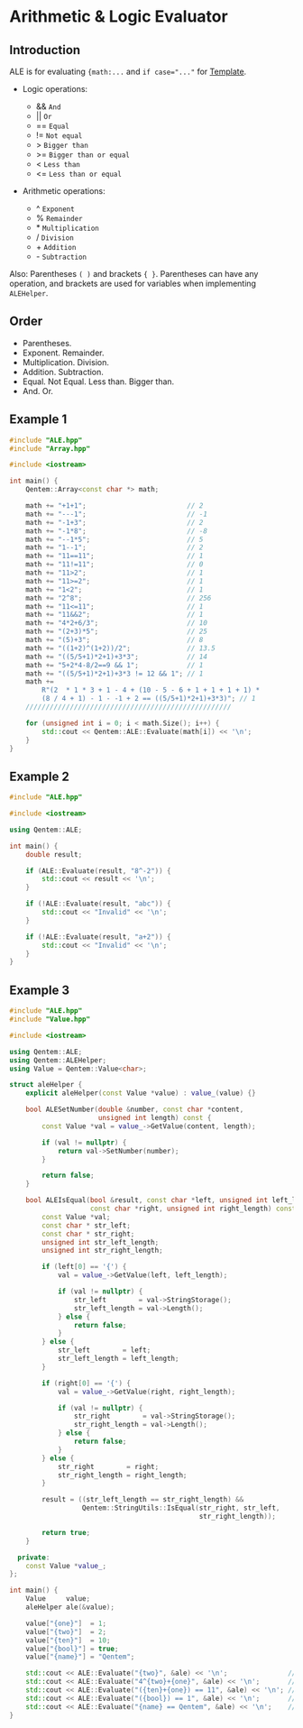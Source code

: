 # Arithmetic & Logic Evaluator

## Introduction

ALE is for evaluating `{math:...` and `if case="..."` for [Template](https://github.com/HaniAmmar/Qentem-Engine/blob/master/Documentation/Template.md).

-   Logic operations:
    -   &&  `And`
    -   ||  `Or`
    -   ==  `Equal`
    -   !=  `Not equal`
    -   \>  `Bigger than`
    -   \>= `Bigger than or equal`
    -   <   `Less than`
    -   <=  `Less than or equal`

-   Arithmetic operations:
    -   ^   `Exponent`
    -   %   `Remainder`
    -   \*  `Multiplication`
    -   /   `Division`
    -   \+  `Addition`
    -   \-  `Subtraction`

Also: Parentheses `( )` and brackets `{ }`. Parentheses can have any operation, and brackets are used for variables when implementing `ALEHelper`.

## Order
-   Parentheses.
-   Exponent. Remainder.
-   Multiplication. Division.
-   Addition. Subtraction.
-   Equal. Not Equal. Less than. Bigger than.
-   And. Or.

## Example 1

```cpp
#include "ALE.hpp"
#include "Array.hpp"

#include <iostream>

int main() {
    Qentem::Array<const char *> math;

    math += "+1+1";                         // 2
    math += "---1";                         // -1
    math += "-1+3";                         // 2
    math += "-1*8";                         // -8
    math += "--1*5";                        // 5
    math += "1--1";                         // 2
    math += "11==11";                       // 1
    math += "11!=11";                       // 0
    math += "11>2";                         // 1
    math += "11>=2";                        // 1
    math += "1<2";                          // 1
    math += "2^8";                          // 256
    math += "11<=11";                       // 1
    math += "11&&2";                        // 1
    math += "4*2+6/3";                      // 10
    math += "(2+3)*5";                      // 25
    math += "(5)+3";                        // 8
    math += "((1+2)^(1+2))/2";              // 13.5
    math += "((5/5+1)*2+1)+3*3";            // 14
    math += "5+2*4-8/2==9 && 1";            // 1
    math += "((5/5+1)*2+1)+3*3 != 12 && 1"; // 1
    math +=
        R"(2  * 1 * 3 + 1 - 4 + (10 - 5 - 6 + 1 + 1 + 1 + 1) *
        (8 / 4 + 1) - 1 - -1 + 2 == ((5/5+1)*2+1)+3*3)"; // 1
    ///////////////////////////////////////////////////

    for (unsigned int i = 0; i < math.Size(); i++) {
        std::cout << Qentem::ALE::Evaluate(math[i]) << '\n';
    }
}
```

## Example 2

```cpp
#include "ALE.hpp"

#include <iostream>

using Qentem::ALE;

int main() {
    double result;

    if (ALE::Evaluate(result, "8^-2")) {
        std::cout << result << '\n';
    }

    if (!ALE::Evaluate(result, "abc")) {
        std::cout << "Invalid" << '\n';
    }

    if (!ALE::Evaluate(result, "a+2")) {
        std::cout << "Invalid" << '\n';
    }
}
```

## Example 3

```cpp
#include "ALE.hpp"
#include "Value.hpp"

#include <iostream>

using Qentem::ALE;
using Qentem::ALEHelper;
using Value = Qentem::Value<char>;

struct aleHelper {
    explicit aleHelper(const Value *value) : value_(value) {}

    bool ALESetNumber(double &number, const char *content,
                      unsigned int length) const {
        const Value *val = value_->GetValue(content, length);

        if (val != nullptr) {
            return val->SetNumber(number);
        }

        return false;
    }

    bool ALEIsEqual(bool &result, const char *left, unsigned int left_length,
                    const char *right, unsigned int right_length) const {
        const Value *val;
        const char * str_left;
        const char * str_right;
        unsigned int str_left_length;
        unsigned int str_right_length;

        if (left[0] == '{') {
            val = value_->GetValue(left, left_length);

            if (val != nullptr) {
                str_left        = val->StringStorage();
                str_left_length = val->Length();
            } else {
                return false;
            }
        } else {
            str_left        = left;
            str_left_length = left_length;
        }

        if (right[0] == '{') {
            val = value_->GetValue(right, right_length);

            if (val != nullptr) {
                str_right        = val->StringStorage();
                str_right_length = val->Length();
            } else {
                return false;
            }
        } else {
            str_right        = right;
            str_right_length = right_length;
        }

        result = ((str_left_length == str_right_length) &&
                  Qentem::StringUtils::IsEqual(str_right, str_left,
                                               str_right_length));

        return true;
    }

  private:
    const Value *value_;
};

int main() {
    Value     value;
    aleHelper ale(&value);

    value["{one}"]  = 1;
    value["{two}"]  = 2;
    value["{ten}"]  = 10;
    value["{bool}"] = true;
    value["{name}"] = "Qentem";

    std::cout << ALE::Evaluate("{two}", &ale) << '\n';               // 2
    std::cout << ALE::Evaluate("4^{two}+{one}", &ale) << '\n';       // 17
    std::cout << ALE::Evaluate("({ten}+{one}) == 11", &ale) << '\n'; // 1
    std::cout << ALE::Evaluate("({bool}) == 1", &ale) << '\n';       // 1
    std::cout << ALE::Evaluate("{name} == Qentem", &ale) << '\n';    // 1
}
```

